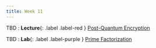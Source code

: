 ```yaml
---
title: Week 11
---
```


TBD
: **Lecture**{: .label .label-red } [Post-Quantum Encryption](#)

TBD 
: **Lab**{: .label .label-purple } [Prime Factorization](#)